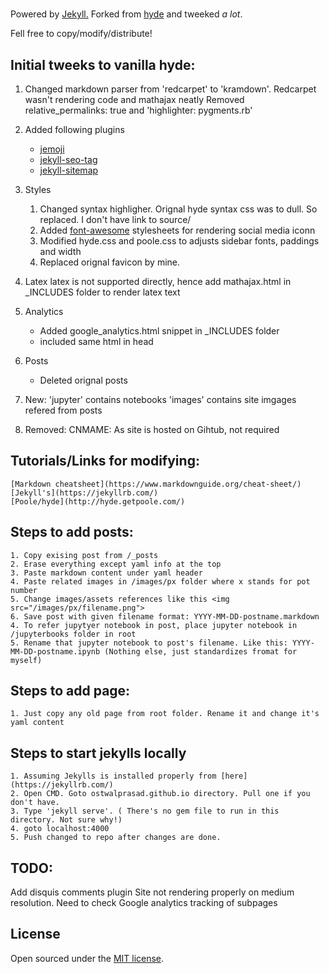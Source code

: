# 

Powered by  [Jekyll.](http://jekyllrb.com)
Forked from [hyde](https://github.com/poole/hyde) and tweeked *a lot*.

Fell free to copy/modify/distribute!



## Initial tweeks to vanilla hyde:
1. Changed markdown parser from 'redcarpet' to 'kramdown'.
		Redcarpet wasn't rendering code and mathajax neatly
		Removed relative_permalinks: true  and 'highlighter: pygments.rb'
2. Added following plugins
	- [jemoji](https://github.com/jekyll/jemoji)
	- [jekyll-seo-tag](https://github.com/jekyll/jekyll-seo-tag)
	- [jekyll-sitemap](https://github.com/jekyll/jekyll-sitemap)
	
3. Styles
	1. Changed syntax highligher. Orignal hyde syntax css was to dull. So replaced. I don't have link to source/	
	2. Added [font-awesome](https://github.com/FortAwesome/Font-Awesome) stylesheets for rendering social media iconn
	3. Modified hyde.css and poole.css to adjusts sidebar fonts, paddings and width
	4. Replaced orignal favicon by mine.
	
4. Latex
	latex is not supported directly, hence add mathajax.html in _INCLUDES folder to render latex text
	
5. Analytics
	- Added google_analytics.html snippet in _INCLUDES folder
	- included same html in head
	
6. Posts
	- Deleted orignal posts
	
7. New:
	'jupyter' contains notebooks
	'images' contains site imgages refered from posts
	
8. Removed:
	CNMAME: As site is hosted on Gihtub, not required
	

## Tutorials/Links for modifying:
	[Markdown cheatsheet](https://www.markdownguide.org/cheat-sheet/)
	[Jekyll's](https://jekyllrb.com/)
	[Poole/hyde](http://hyde.getpoole.com/)
	

## Steps to add posts:
	1. Copy exising post from /_posts
	2. Erase everything except yaml info at the top
	3. Paste markdown content under yaml header
	4. Paste related images in /images/px folder where x stands for pot number
	5. Change images/assets references like this <img src="/images/px/filename.png">
	6. Save post with given filename format: YYYY-MM-DD-postname.markdown
	4. To refer jupytyer notebook in post, place jupyter notebook in /jupyterbooks folder in root
	5. Rename that jupyter notebook to post's filename. Like this: YYYY-MM-DD-postname.ipynb (Nothing else, just standardizes fromat for myself)
	
	
## Steps to add page:
	1. Just copy any old page from root folder. Rename it and change it's yaml content
	
	
## Steps to start jekylls locally
	1. Assuming Jekylls is installed properly from [here](https://jekyllrb.com/)
	2. Open CMD. Goto ostwalprasad.github.io directory. Pull one if you don't have.
	3. Type 'jekyll serve'. ( There's no gem file to run in this directory. Not sure why!) 
	4. goto localhost:4000
	5. Push changed to repo after changes are done.
	


## TODO:
Add disquis comments plugin
Site not rendering properly on medium resolution. Need to check
Google analytics tracking of subpages 

	
## License
Open sourced under the [MIT license](LICENSE.md).


